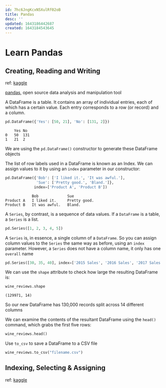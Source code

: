 ```yaml
---
id: 7hc6JngKcxN5XulRf02oB
title: Pandas
desc: ''
updated: 1643186442687
created: 1643184543645
---
```

# Learn Pandas

## Creating, Reading and Writing
ref: [kaggle](https://www.kaggle.com/residentmario/creating-reading-and-writing)

[pandas](https://pandas.pydata.org/), open source data analysis and manipulation tool

A DataFrame is a table. It contains an array of individual entries, each of which has a certain value. Each entry corresponds to a row (or record) and a column.

```python
pd.DataFrame({'Yes': [50, 21], 'No': [131, 2]})
```
```
	Yes	No
0	50	131
1	21	2
```

We are using the `pd.DataFrame()` constructor to generate these DataFrame objects

The list of row labels used in a DataFrame is known as an Index. We can assign values to it by using an `index` parameter in our constructor:

```python
pd.DataFrame({'Bob': ['I liked it.', 'It was awful.'], 
              'Sue': ['Pretty good.', 'Bland.']},
             index=['Product A', 'Product B'])
```
```
	        Bob             Sue
Product A	I liked it.     Pretty good.
Product B	It was awful.	Bland.
```

A `Series`, by contrast, is a sequence of data values. If a `DataFrame` is a table, a `Series` is a list.
```python
pd.Series([1, 2, 3, 4, 5])
```

A `Series` is, in essence, a single column of a `DataFrame`. So you can assign column values to the `Series` the same way as before, using an `index` parameter. However, a `Series` does not have a column name, it only has one `overall` name
```python
pd.Series([30, 35, 40], index=['2015 Sales', '2016 Sales', '2017 Sales'], name='Product A')
```

We can use the `shape` attribute to check how large the resulting DataFrame is:
```python
wine_reviews.shape
```
```text
(129971, 14)
```
So our new DataFrame has 130,000 records split across 14 different columns

We can examine the contents of the resultant DataFrame using the `head() `command, which grabs the first five rows:
```python
wine_reviews.head()
```

Use `to_csv` to save a DataFrame to a CSV file
```python
wine_reviews.to_csv("filename.csv")
```

## Indexing, Selecting & Assigning
ref: [kaggle](https://www.kaggle.com/residentmario/indexing-selecting-assigning)


